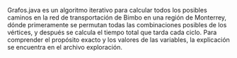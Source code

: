 Grafos.java es un algoritmo iterativo para calcular todos los posibles caminos en la red de transportación de Bimbo en una región de Monterrey, dónde primeramente se permutan todas las combinaciones posibles de los vértices, y después se calcula el tiempo total que tarda cada ciclo. Para comprender el propósito exacto y los valores de las variables, la explicación se encuentra en el archivo exploración.  
